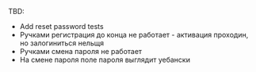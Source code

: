 TBD:
* Add reset password tests
* Ручками регистрация до конца не работает - активация проходин, но залогиниться нельщя
* Ручками смена пароля не работает
* На смене пароля поле пароля выглядит уебански




